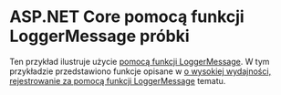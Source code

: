 # <a name="aspnet-core-loggermessage-sample"></a>ASP.NET Core pomocą funkcji LoggerMessage próbki

Ten przykład ilustruje użycie [pomocą funkcji LoggerMessage](https://docs.microsoft.com/dotnet/api/microsoft.extensions.logging.loggermessage). W tym przykładzie przedstawiono funkcje opisane w [o wysokiej wydajności, rejestrowanie za pomocą funkcji LoggerMessage](https://docs.microsoft.com/aspnet/core/fundamentals/logging/loggermessage) tematu.
